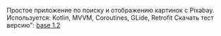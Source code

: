 Простое приложение по поиску и отображению картинок с Pixabay. Используется: Kotlin, MVVM, Coroutines, GLide, Retrofit
Скачать тест версию": [base 1.2](https://drive.google.com/file/d/1ox3YWdmJFTefQocoOf6ocZbZjNcvNBio/view?usp=sharing)
